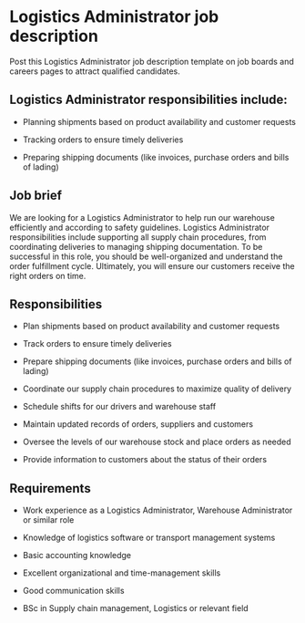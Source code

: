 # Logistics Administrator job description
Post this Logistics Administrator job description template on job boards and careers pages to attract qualified candidates.


## Logistics Administrator responsibilities include:
* Planning shipments based on product availability and customer requests

* Tracking orders to ensure timely deliveries

* Preparing shipping documents (like invoices, purchase orders and bills of lading)



## Job brief

We are looking for a Logistics Administrator to help run our warehouse efficiently and according to safety guidelines.
Logistics Administrator responsibilities include supporting all supply chain procedures, from coordinating deliveries to managing shipping documentation. To be successful in this role, you should be well-organized and understand the order fulfillment cycle.
Ultimately, you will ensure our customers receive the right orders on time.


## Responsibilities

* Plan shipments based on product availability and customer requests

* Track orders to ensure timely deliveries

* Prepare shipping documents (like invoices, purchase orders and bills of lading)

* Coordinate our supply chain procedures to maximize quality of delivery

* Schedule shifts for our drivers and warehouse staff

* Maintain updated records of orders, suppliers and customers

* Oversee the levels of our warehouse stock and place orders as needed

* Provide information to customers about the status of their orders


## Requirements

* Work experience as a Logistics Administrator, Warehouse Administrator or similar role

* Knowledge of logistics software or transport management systems

* Basic accounting knowledge

* Excellent organizational and time-management skills

* Good communication skills

* BSc in Supply chain management, Logistics or relevant field
